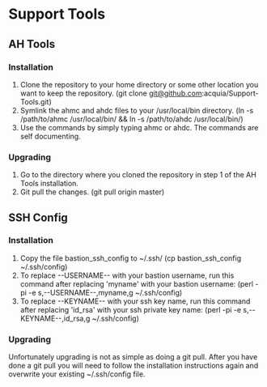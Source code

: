 Support Tools
=============

AH Tools
--------

### Installation

1. Clone the repository to your home directory or some other location you want to keep the repository. (git clone git@github.com:acquia/Support-Tools.git)
2. Symlink the ahmc and ahdc files to your /usr/local/bin directory. (ln -s /path/to/ahmc /usr/local/bin/ && ln -s /path/to/ahdc /usr/local/bin/)
3. Use the commands by simply typing ahmc or ahdc. The commands are self documenting.

### Upgrading

1. Go to the directory where you cloned the repository in step 1 of the AH Tools installation.
2. Git pull the changes. (git pull origin master)


SSH Config
------------------

### Installation

1. Copy the file bastion_ssh_config to ~/.ssh/ (cp bastion_ssh_config ~/.ssh/config)
2. To replace --USERNAME-- with your bastion username, run this command after replacing 'myname' with your bastion username: (perl -pi -e s,--USERNAME--,myname,g ~/.ssh/config)
3. To replace --KEYNAME-- with your ssh key name, run this command after replacing 'id_rsa' with your ssh private key name: (perl -pi -e s,--KEYNAME--,id_rsa,g ~/.ssh/config)

### Upgrading

Unfortunately upgrading is not as simple as doing a git pull.  After you have done a git pull you will need to follow the installation instructions again and overwrite your existing ~/.ssh/config file.
